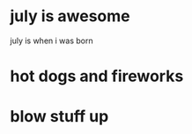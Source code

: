 <h1>july is awesome</h1>
<p>july is when i was born</p>

<h1>hot dogs and fireworks</h1>
<h1> blow stuff up</h1>
